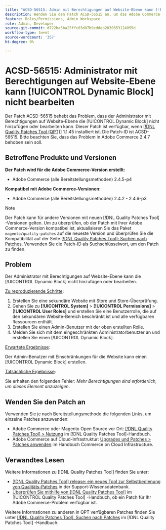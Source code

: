 ```yaml
---
title: "ACSD-56515: Admin mit Berechtigungen auf Website-Ebene kann [!UICONTROL Dynamic Block] nicht bearbeiten."
description: Wenden Sie den Patch ACSD-56515 an, um das Adobe Commerce-Problem zu beheben, bei dem der Administrator mit Berechtigungen auf Website-Ebene die [!UICONTROL Dynamic Block] nicht hinzufügen oder bearbeiten kann.
feature: Roles/Permissions, Admin Workspace
role: Admin, Developer
source-git-commit: d722ba5ba25ffc03d87b9eddeb2830353124055d
workflow-type: tm+mt
source-wordcount: '357'
ht-degree: 0%

---
```


# ACSD-56515: Administrator mit Berechtigungen auf Website-Ebene kann [!UICONTROL Dynamic Block] nicht bearbeiten

Der Patch ACSD-56515 behebt das Problem, dass der Administrator mit Berechtigungen auf Website-Ebene die [!UICONTROL Dynamic Block] nicht hinzufügen oder bearbeiten kann. Dieser Patch ist verfügbar, wenn [[!DNL Quality Patches Tool (QPT)]](https://experienceleague.adobe.com/en/docs/commerce-knowledge-base/kb/announcements/commerce-announcements/magento-quality-patches-released-new-tool-to-self-serve-quality-patches) 1.1.45 installiert ist. Die Patch-ID ist ACSD-56515. Bitte beachten Sie, dass das Problem in Adobe Commerce 2.4.7 behoben sein soll.

## Betroffene Produkte und Versionen

**Der Patch wird für die Adobe Commerce-Version erstellt:**

* Adobe Commerce (alle Bereitstellungsmethoden) 2.4.5-p4

**Kompatibel mit Adobe Commerce-Versionen:**

* Adobe Commerce (alle Bereitstellungsmethoden) 2.4.2 - 2.4.6-p3

>[!NOTE]
>
>Der Patch kann für andere Versionen mit neuen [!DNL Quality Patches Tool] -Versionen gelten. Um zu überprüfen, ob der Patch mit Ihrer Adobe Commerce-Version kompatibel ist, aktualisieren Sie das Paket `magento/quality-patches` auf die neueste Version und überprüfen Sie die Kompatibilität auf der Seite [[!DNL Quality Patches Tool]: Suchen nach Patches](https://experienceleague.adobe.com/tools/commerce-quality-patches/index.html). Verwenden Sie die Patch-ID als Suchschlüsselwort, um den Patch zu finden.

## Problem

Der Administrator mit Berechtigungen auf Website-Ebene kann die [!UICONTROL Dynamic Block] nicht hinzufügen oder bearbeiten.

<u>Zu reproduzierende Schritte</u>:

1. Erstellen Sie eine sekundäre Website mit Store und Store-Überprüfung.
1. Gehen Sie zu **[!UICONTROL System]** > **[!UICONTROL Permissions]** > **[!UICONTROL User Roles]** und erstellen Sie eine Benutzerrolle, die auf den sekundären Website-Bereich beschränkt ist und alle verfügbaren Ressourcen enthält.
1. Erstellen Sie einen Admin-Benutzer mit der oben erstellten Rolle.
1. Melden Sie sich mit dem eingeschränkten Administratorbenutzer an und erstellen Sie einen [!UICONTROL Dynamic Block].

<u>Erwartete Ergebnisse</u>:

Der Admin-Benutzer mit Einschränkungen für die Website kann einen [!UICONTROL Dynamic Block] erstellen.

<u>Tatsächliche Ergebnisse</u>:

Sie erhalten den folgenden Fehler: *Mehr Berechtigungen sind erforderlich, um dieses Element anzuzeigen*.

## Wenden Sie den Patch an

Verwenden Sie je nach Bereitstellungsmethode die folgenden Links, um einzelne Patches anzuwenden:

* Adobe Commerce oder Magento Open Source vor Ort: [[!DNL Quality Patches Tool] > Nutzung](https://experienceleague.adobe.com/docs/commerce-operations/tools/quality-patches-tool/usage.html) im [!DNL Quality Patches Tool]-Handbuch.
* Adobe Commerce auf Cloud-Infrastruktur: [Upgrades und Patches > Patches anwenden](https://experienceleague.adobe.com/docs/commerce-cloud-service/user-guide/develop/upgrade/apply-patches.html) im Handbuch Commerce on Cloud Infrastructure.

## Verwandtes Lesen

Weitere Informationen zu [!DNL Quality Patches Tool] finden Sie unter:

* [[!DNL Quality Patches Tool] release: ein neues Tool zur Selbstbedienung von Qualitäts-Patches](https://experienceleague.adobe.com/en/docs/commerce-knowledge-base/kb/announcements/commerce-announcements/magento-quality-patches-released-new-tool-to-self-serve-quality-patches) in der Support-Wissensdatenbank.
* [Überprüfen Sie mithilfe von  [!DNL Quality Patches Tool]](/help/tools/quality-patches-tool/patches-available-in-qpt/check-patch-for-magento-issue-with-magento-quality-patches.md) im [!UICONTROL Quality Patches Tool] -Handbuch, ob ein Patch für Ihr Adobe Commerce-Problem verfügbar ist.


Weitere Informationen zu anderen in QPT verfügbaren Patches finden Sie unter [[!DNL Quality Patches Tool]: Suchen nach Patches](https://experienceleague.adobe.com/tools/commerce-quality-patches/index.html) im [!DNL Quality Patches Tool] -Handbuch.
